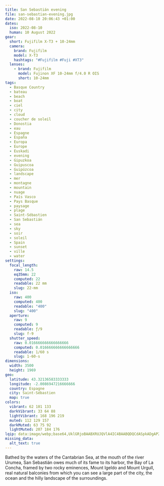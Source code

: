 ```yaml
---
title: San Sebastián evening
file: san-sebastian-evening.jpg
date: 2022-08-10 20:06:43 +01:00
dates:
  iso: 2022-08-10
  human: 10 August 2022
gear:
  short: Fujifilm X-T3 + 10-24mm
  camera:
    brand: Fujifilm
    model: X-T3
    hashtags: "#Fujifilm #Fuji #XT3"
  lenses:
    - brand: Fujifilm
      model: Fujinon XF 10-24mm f/4.0 R OIS
      short: 10-24mm
tags:
  - Basque Country
  - bateau
  - beach
  - boat
  - ciel
  - city
  - cloud
  - coucher de soleil
  - Donostia
  - eau
  - Espagne
  - España
  - Europa
  - Europe
  - Euskadi
  - evening
  - Gipuzkoa
  - Guipuscoa
  - Guipúzcoa
  - landscape
  - mer
  - montagne
  - mountain
  - nuage
  - País Vasco
  - Pays Basque
  - paysage
  - plage
  - Saint-Sébastien
  - San Sebastián
  - sea
  - sky
  - soir
  - soleil
  - Spain
  - sunset
  - ville
  - water
settings:
  focal_length:
    raw: 14.5
    eq35mm: 22
    computed: 22
    readable: 22 mm
    slug: 22-mm
  iso:
    raw: 400
    computed: 400
    readable: "400"
    slug: "400"
  aperture:
    raw: 9
    computed: 9
    readable: ƒ/9
    slug: f-9
  shutter_speed:
    raw: 0.016666666666666666
    computed: 0.016666666666666666
    readable: 1/60 s
    slug: 1-60-s
dimensions:
  width: 3500
  height: 1969
geo:
  latitude: 43.32136583333333
  longitude: -2.0086947216666666
  country: Espagne
  city: Saint-Sébastien
  map: true
colors:
  vibrant: 62 101 133
  darkVibrant: 33 64 88
  lightVibrant: 168 196 219
  muted: 112 129 157
  darkMuted: 63 75 92
  lightMuted: 207 184 176
lqip: data:image/webp;base64,UklGRjoBAABXRUJQVlA4IC4BAABQDQCdASpkADgAP2GeyFiytLsqNbNsc2AsCWMAyj9SStat23JTZFbCvdRJvOEKZdnaPX5aVjnvFz6EbckXh39PNv/dAwII7k7dc3ErfV+CENjePnptS4vYi0H+EB3/i1r6rJzCQsQGHSbjv5maTEQDEgaAAP3MUpcCo4PtqpLeIygZ9MjFhIuF3BelQ2SvfmaDNoEHBbXK1127lahF8fU0mx9DuA+xC5UeTjehBqu9m+/CAtXHW0A0awx7vmEh+93lJqKRdNVlGje16umtHzjpbtfFL7OI0Mxj7zj7anMr59tdrdEU/Pzc4gpwwrRd/hAC54O0kYwGHQKzWIBBfJ4OdhNV+natR3l27owPt9TGc3IukLyJq0MECD+GnJPj5y9aI24oEYt4KnA1d5Y4AA==
missing_data:
  alt_text: true
---
```


Bathed by the waters of the Cantabrian Sea, at the mouth of the river Urumea, San Sebastián owes much of its fame to its harbor, the Bay of La Concha, framed by two rocky eminences, Mount Igeldo and Mount Urgull, real natural balconies from which you can see a large part of the city, the ocean and the hilly landscape of the surroundings.
